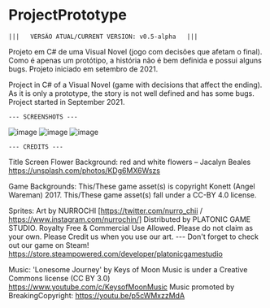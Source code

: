 # ProjectPrototype
	|||   VERSÃO ATUAL/CURRENT VERSION: v0.5-alpha   |||

Projeto em C# de uma Visual Novel (jogo com decisões que afetam o final). Como é apenas um protótipo, a história não é bem definida e possui alguns bugs. Projeto iniciado em setembro de 2021.

Project in C# of a Visual Novel (game with decisions that affect the ending). As it is only a prototype, the story is not well defined and has some bugs. Project started in September 2021.


	--- SCREENSHOTS ---
	
![image](https://user-images.githubusercontent.com/93265472/139125649-69ea43ff-6b92-406a-8022-e17e2121f61f.png)
![image](https://user-images.githubusercontent.com/93265472/139125808-58b84e66-fe29-446e-b339-75ad4069cce6.png)
![image](https://user-images.githubusercontent.com/93265472/139125886-4479fcd8-ac55-4083-9a1a-238d29441601.png)



	--- CREDITS ---


Title Screen Flower Background:
	red and white flowers – Jacalyn Beales
	https://unsplash.com/photos/KDg6MX6Wszs

Game Backgrounds:
	This/These game asset(s) is copyright Konett (Angel Wareman) 2017.
	This/These game asset(s) fall under a CC-BY 4.0 license.

Sprites:
	Art by NURROCHI [https://twitter.com/nurro_chii / https://www.instagram.com/nurrochin/]
	Distributed by PLATONIC GAME STUDIO.
	Royalty Free & Commercial Use Allowed.
	Please do not claim as your own.
	Please Credit us when you use our art.
	---
	Don't forget to check out our game on Steam!
	https://store.steampowered.com/developer/platonicgamestudio

Music:
	'Lonesome Journey' by Keys of Moon Music is under a Creative Commons license (CC BY 3.0)
	https://www.youtube.com/c/KeysofMoonMusic
	Music promoted by BreakingCopyright: https://youtu.be/p5cWMxzzMdA 

